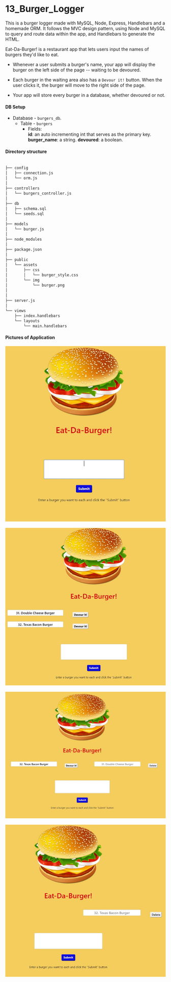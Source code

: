 # 13_Burger_Logger

This is a burger logger made with MySQL, Node, Express, Handlebars and a homemade ORM. It follows the MVC design pattern, using Node and MySQL to query and route data within the app, and Handlebars to generate the HTML.


Eat-Da-Burger! is a restaurant app that lets users input the names of burgers they'd like to eat.

* Whenever a user submits a burger's name, your app will display the burger on the left side of the page -- waiting to be devoured.

* Each burger in the waiting area also has a `Devour it!` button. When the user clicks it, the burger will move to the right side of the page.

* Your app will store every burger in a database, whether devoured or not.

#### DB Setup

 * Database - `burgers_db`.
   * Table - `burgers`
     * Fields:   
        **id**: an auto incrementing int that serves as the primary key.
        **burger_name**: a string.
        **devoured**: a boolean.

#### Directory structure

```

├── config
│   ├── connection.js
│   └── orm.js
│ 
├── controllers
│   └── burgers_controller.js
│
├── db
│   ├── schema.sql
│   └── seeds.sql
│
├── models
│   └── burger.js
│ 
├── node_modules
│ 
├── package.json
│
├── public
│   └── assets
│       ├── css
│       │   └── burger_style.css
│       └── img
│           └── burger.png
│   
│
├── server.js
│
└── views
    ├── index.handlebars
    └── layouts
        └── main.handlebars

```

#### Pictures of Application

<img src='/public/assets/img/App1.JPG'>
<br><br>
<img src='/public/assets/img/App2.JPG'>
<br><br>
<img src='/public/assets/img/App3.JPG'>
<br><br>
<img src='/public/assets/img/App4.JPG'>